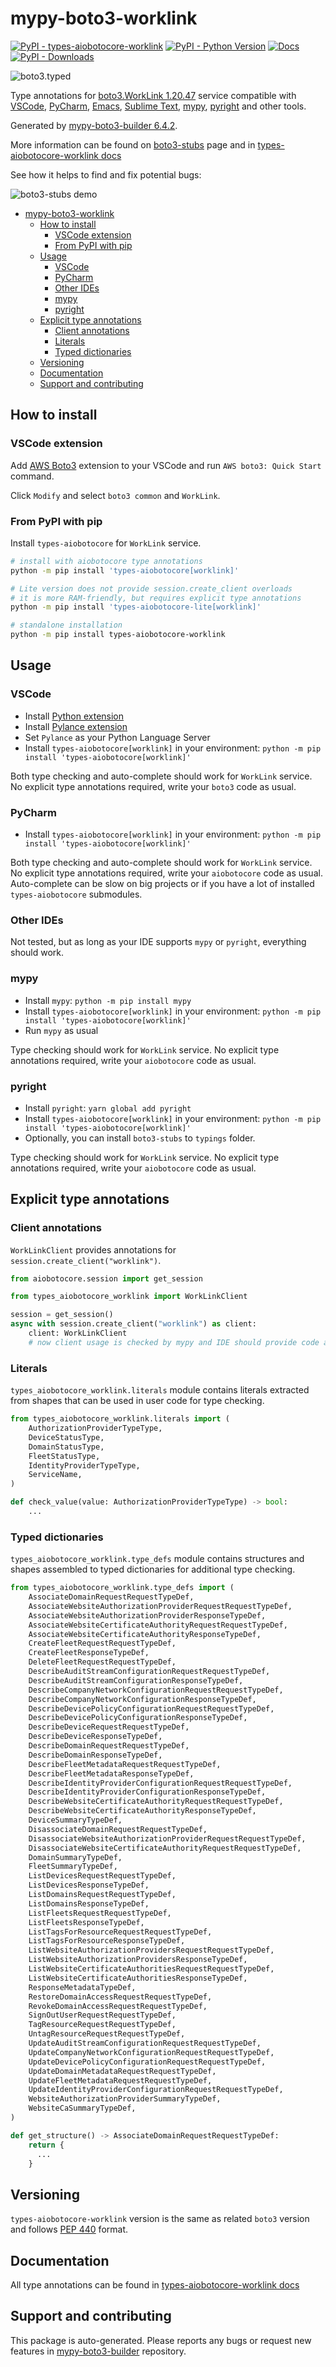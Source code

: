 <a id="mypy-boto3-worklink"></a>

# mypy-boto3-worklink

[![PyPI - types-aiobotocore-worklink](https://img.shields.io/pypi/v/types-aiobotocore-worklink.svg?color=blue)](https://pypi.org/project/types-aiobotocore-worklink)
[![PyPI - Python Version](https://img.shields.io/pypi/pyversions/types-aiobotocore-worklink.svg?color=blue)](https://pypi.org/project/types-aiobotocore-worklink)
[![Docs](https://img.shields.io/readthedocs/mypy-boto3-builder.svg?color=blue)](https://mypy-boto3-builder.readthedocs.io/)
[![PyPI - Downloads](https://img.shields.io/pypi/dm/types-aiobotocore-worklink?color=blue)](https://pypistats.org/packages/types-aiobotocore-worklink)

![boto3.typed](https://github.com/vemel/mypy_boto3_builder/raw/main/logo.png)

Type annotations for
[boto3.WorkLink 1.20.47](https://boto3.amazonaws.com/v1/documentation/api/latest/reference/services/worklink.html#WorkLink)
service compatible with [VSCode](https://code.visualstudio.com/),
[PyCharm](https://www.jetbrains.com/pycharm/),
[Emacs](https://www.gnu.org/software/emacs/),
[Sublime Text](https://www.sublimetext.com/),
[mypy](https://github.com/python/mypy),
[pyright](https://github.com/microsoft/pyright) and other tools.

Generated by
[mypy-boto3-builder 6.4.2](https://github.com/vemel/mypy_boto3_builder).

More information can be found on
[boto3-stubs](https://pypi.org/project/boto3-stubs/) page and in
[types-aiobotocore-worklink docs](https://vemel.github.io/types_aiobotocore_docs/types_aiobotocore_worklink/)

See how it helps to find and fix potential bugs:

![boto3-stubs demo](https://github.com/vemel/mypy_boto3_builder/raw/main/demo.gif)

- [mypy-boto3-worklink](#mypy-boto3-worklink)
  - [How to install](#how-to-install)
    - [VSCode extension](#vscode-extension)
    - [From PyPI with pip](#from-pypi-with-pip)
  - [Usage](#usage)
    - [VSCode](#vscode)
    - [PyCharm](#pycharm)
    - [Other IDEs](#other-ides)
    - [mypy](#mypy)
    - [pyright](#pyright)
  - [Explicit type annotations](#explicit-type-annotations)
    - [Client annotations](#client-annotations)
    - [Literals](#literals)
    - [Typed dictionaries](#typed-dictionaries)
  - [Versioning](#versioning)
  - [Documentation](#documentation)
  - [Support and contributing](#support-and-contributing)

<a id="how-to-install"></a>

## How to install

<a id="vscode-extension"></a>

### VSCode extension

Add
[AWS Boto3](https://marketplace.visualstudio.com/items?itemName=Boto3typed.boto3-ide)
extension to your VSCode and run `AWS boto3: Quick Start` command.

Click `Modify` and select `boto3 common` and `WorkLink`.

<a id="from-pypi-with-pip"></a>

### From PyPI with pip

Install `types-aiobotocore` for `WorkLink` service.

```bash
# install with aiobotocore type annotations
python -m pip install 'types-aiobotocore[worklink]'

# Lite version does not provide session.create_client overloads
# it is more RAM-friendly, but requires explicit type annotations
python -m pip install 'types-aiobotocore-lite[worklink]'

# standalone installation
python -m pip install types-aiobotocore-worklink
```

<a id="usage"></a>

## Usage

<a id="vscode"></a>

### VSCode

- Install
  [Python extension](https://marketplace.visualstudio.com/items?itemName=ms-python.python)
- Install
  [Pylance extension](https://marketplace.visualstudio.com/items?itemName=ms-python.vscode-pylance)
- Set `Pylance` as your Python Language Server
- Install `types-aiobotocore[worklink]` in your environment:
  `python -m pip install 'types-aiobotocore[worklink]'`

Both type checking and auto-complete should work for `WorkLink` service. No
explicit type annotations required, write your `boto3` code as usual.

<a id="pycharm"></a>

### PyCharm

- Install `types-aiobotocore[worklink]` in your environment:
  `python -m pip install 'types-aiobotocore[worklink]'`

Both type checking and auto-complete should work for `WorkLink` service. No
explicit type annotations required, write your `aiobotocore` code as usual.
Auto-complete can be slow on big projects or if you have a lot of installed
`types-aiobotocore` submodules.

<a id="other-ides"></a>

### Other IDEs

Not tested, but as long as your IDE supports `mypy` or `pyright`, everything
should work.

<a id="mypy"></a>

### mypy

- Install `mypy`: `python -m pip install mypy`
- Install `types-aiobotocore[worklink]` in your environment:
  `python -m pip install 'types-aiobotocore[worklink]'`
- Run `mypy` as usual

Type checking should work for `WorkLink` service. No explicit type annotations
required, write your `aiobotocore` code as usual.

<a id="pyright"></a>

### pyright

- Install `pyright`: `yarn global add pyright`
- Install `types-aiobotocore[worklink]` in your environment:
  `python -m pip install 'types-aiobotocore[worklink]'`
- Optionally, you can install `boto3-stubs` to `typings` folder.

Type checking should work for `WorkLink` service. No explicit type annotations
required, write your `aiobotocore` code as usual.

<a id="explicit-type-annotations"></a>

## Explicit type annotations

<a id="client-annotations"></a>

### Client annotations

`WorkLinkClient` provides annotations for `session.create_client("worklink")`.

```python
from aiobotocore.session import get_session

from types_aiobotocore_worklink import WorkLinkClient

session = get_session()
async with session.create_client("worklink") as client:
    client: WorkLinkClient
    # now client usage is checked by mypy and IDE should provide code auto-complete
```

<a id="literals"></a>

### Literals

`types_aiobotocore_worklink.literals` module contains literals extracted from
shapes that can be used in user code for type checking.

```python
from types_aiobotocore_worklink.literals import (
    AuthorizationProviderTypeType,
    DeviceStatusType,
    DomainStatusType,
    FleetStatusType,
    IdentityProviderTypeType,
    ServiceName,
)

def check_value(value: AuthorizationProviderTypeType) -> bool:
    ...
```

<a id="typed-dictionaries"></a>

### Typed dictionaries

`types_aiobotocore_worklink.type_defs` module contains structures and shapes
assembled to typed dictionaries for additional type checking.

```python
from types_aiobotocore_worklink.type_defs import (
    AssociateDomainRequestRequestTypeDef,
    AssociateWebsiteAuthorizationProviderRequestRequestTypeDef,
    AssociateWebsiteAuthorizationProviderResponseTypeDef,
    AssociateWebsiteCertificateAuthorityRequestRequestTypeDef,
    AssociateWebsiteCertificateAuthorityResponseTypeDef,
    CreateFleetRequestRequestTypeDef,
    CreateFleetResponseTypeDef,
    DeleteFleetRequestRequestTypeDef,
    DescribeAuditStreamConfigurationRequestRequestTypeDef,
    DescribeAuditStreamConfigurationResponseTypeDef,
    DescribeCompanyNetworkConfigurationRequestRequestTypeDef,
    DescribeCompanyNetworkConfigurationResponseTypeDef,
    DescribeDevicePolicyConfigurationRequestRequestTypeDef,
    DescribeDevicePolicyConfigurationResponseTypeDef,
    DescribeDeviceRequestRequestTypeDef,
    DescribeDeviceResponseTypeDef,
    DescribeDomainRequestRequestTypeDef,
    DescribeDomainResponseTypeDef,
    DescribeFleetMetadataRequestRequestTypeDef,
    DescribeFleetMetadataResponseTypeDef,
    DescribeIdentityProviderConfigurationRequestRequestTypeDef,
    DescribeIdentityProviderConfigurationResponseTypeDef,
    DescribeWebsiteCertificateAuthorityRequestRequestTypeDef,
    DescribeWebsiteCertificateAuthorityResponseTypeDef,
    DeviceSummaryTypeDef,
    DisassociateDomainRequestRequestTypeDef,
    DisassociateWebsiteAuthorizationProviderRequestRequestTypeDef,
    DisassociateWebsiteCertificateAuthorityRequestRequestTypeDef,
    DomainSummaryTypeDef,
    FleetSummaryTypeDef,
    ListDevicesRequestRequestTypeDef,
    ListDevicesResponseTypeDef,
    ListDomainsRequestRequestTypeDef,
    ListDomainsResponseTypeDef,
    ListFleetsRequestRequestTypeDef,
    ListFleetsResponseTypeDef,
    ListTagsForResourceRequestRequestTypeDef,
    ListTagsForResourceResponseTypeDef,
    ListWebsiteAuthorizationProvidersRequestRequestTypeDef,
    ListWebsiteAuthorizationProvidersResponseTypeDef,
    ListWebsiteCertificateAuthoritiesRequestRequestTypeDef,
    ListWebsiteCertificateAuthoritiesResponseTypeDef,
    ResponseMetadataTypeDef,
    RestoreDomainAccessRequestRequestTypeDef,
    RevokeDomainAccessRequestRequestTypeDef,
    SignOutUserRequestRequestTypeDef,
    TagResourceRequestRequestTypeDef,
    UntagResourceRequestRequestTypeDef,
    UpdateAuditStreamConfigurationRequestRequestTypeDef,
    UpdateCompanyNetworkConfigurationRequestRequestTypeDef,
    UpdateDevicePolicyConfigurationRequestRequestTypeDef,
    UpdateDomainMetadataRequestRequestTypeDef,
    UpdateFleetMetadataRequestRequestTypeDef,
    UpdateIdentityProviderConfigurationRequestRequestTypeDef,
    WebsiteAuthorizationProviderSummaryTypeDef,
    WebsiteCaSummaryTypeDef,
)

def get_structure() -> AssociateDomainRequestRequestTypeDef:
    return {
      ...
    }
```

<a id="versioning"></a>

## Versioning

`types-aiobotocore-worklink` version is the same as related `boto3` version and
follows [PEP 440](https://www.python.org/dev/peps/pep-0440/) format.

<a id="documentation"></a>

## Documentation

All type annotations can be found in
[types-aiobotocore-worklink docs](https://vemel.github.io/types_aiobotocore_docs/types_aiobotocore_worklink/)

<a id="support-and-contributing"></a>

## Support and contributing

This package is auto-generated. Please reports any bugs or request new features
in [mypy-boto3-builder](https://github.com/vemel/mypy_boto3_builder/issues/)
repository.
